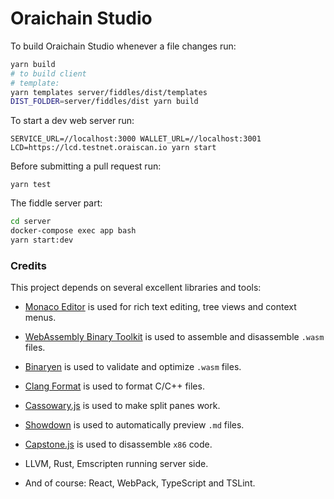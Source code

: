 # Oraichain Studio

To build Oraichain Studio whenever a file changes run:

```bash
yarn build
# to build client
# template:
yarn templates server/fiddles/dist/templates
DIST_FOLDER=server/fiddles/dist yarn build
```

To start a dev web server run:

```
SERVICE_URL=//localhost:3000 WALLET_URL=//localhost:3001 LCD=https://lcd.testnet.oraiscan.io yarn start
```

Before submitting a pull request run:

```
yarn test
```

The fiddle server part:

```bash
cd server
docker-compose exec app bash
yarn start:dev
```

### Credits

This project depends on several excellent libraries and tools:

- [Monaco Editor](https://github.com/Microsoft/monaco-editor) is used for rich text editing, tree views and context menus.

- [WebAssembly Binary Toolkit](https://github.com/WebAssembly/wabt) is used to assemble and disassemble `.wasm` files.

- [Binaryen](https://github.com/WebAssembly/binaryen/) is used to validate and optimize `.wasm` files.

- [Clang Format](https://github.com/tbfleming/cib) is used to format C/C++ files.

- [Cassowary.js](https://github.com/slightlyoff/cassowary.js/) is used to make split panes work.

- [Showdown](https://github.com/showdownjs/showdown) is used to automatically preview `.md` files.

- [Capstone.js](https://alexaltea.github.io/capstone.js/) is used to disassemble `x86` code.

- LLVM, Rust, Emscripten running server side.

- And of course: React, WebPack, TypeScript and TSLint.
